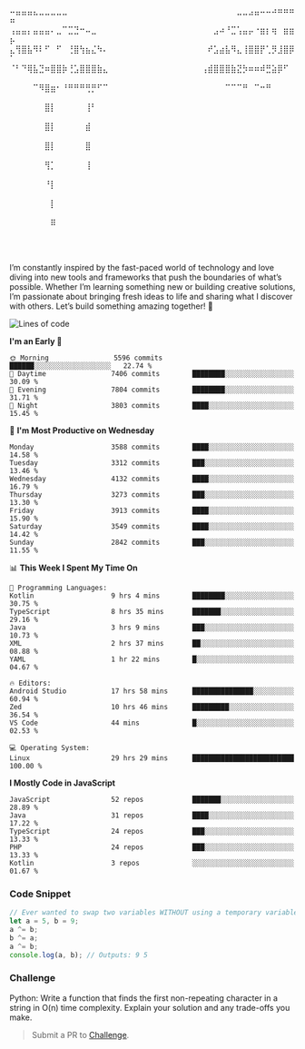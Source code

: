 ⠤⣤⣤⣤⣄⣀⣀⣀⣀⣀⠀⠀⠀⠀⠀⠀⠀⠀⠀⠀⠀⠀⠀⠀⠀⠀⠀⠀⠀⠀⠀⠀⠀⠀⠀⠀⠀⠀⠀⣀⣀⣠⣤⠤⠤⠴⠶⠶⠶⠶
⢠⣤⣤⡄⣤⣤⣤⠄⣀⠉⣉⣙⠒⠤⣀⠀⠀⠀⠀⠀⠀⠀⠀⠀⠀⠀⠀⠀⠀⠀⠀⠀⠀⠀⠀⣠⠴⠘⣉⢡⣤⡤⠐⣶⡆⢶⠀⣶⣶⡦
⣄⢻⣿⣧⠻⠇⠋⠀⠋⠀⢘⣿⢳⣦⣌⠳⠄⠀⠀⠀⠀⠀⠀⠀⠀⠀⠀⠀⠀⠀⠀⠀⠀⠀⠞⣡⣴⣧⠻⣄⢸⣿⣿⡟⢁⡻⣸⣿⡿⠁
⠈⠃⠙⢿⣧⣙⠶⣿⣿⡷⢘⣡⣿⣿⣿⣷⣄⠀⠀⠀⠀⠀⠀⠀⠀⠀⠀⠀⠀⠀⠀⠀⠀⢠⣾⣿⣿⣿⣷⣝⡳⠶⠶⠾⣛⣵⡿⠋⠀⠀
⠀⠀⠀⠀⠉⠻⣿⣶⠂⠘⠛⠛⠛⢛⡛⠋⠉⠀⠀⠀⠀⠀⠀⠀⠀⠀⠀⠀⠀⠀⠀⠀⠀⠀⠀⠀⠀⠉⠉⠉⠛⠀⠉⠒⠛⠀⠀⠀⠀⠀
⠀⠀⠀⠀⠀⠀⣿⡇⠀⠀⠀⠀⠀⢸⠃⠀⠀⠀⠀⠀⠀⠀⠀⠀⠀⠀⠀⠀⠀⠀⠀⠀⠀⠀⠀⠀⠀⠀⠀⠀⠀⠀⠀⠀⠀⠀⠀⠀⠀⠀
⠀⠀⠀⠀⠀⠀⣿⡇⠀⠀⠀⠀⠀⣾⠀⠀⠀⠀⠀⠀⠀⠀⠀⠀⠀⠀⠀⠀⠀⠀⠀⠀⠀⠀⠀⠀⠀⠀⠀⠀⠀⠀⠀⠀⠀⠀⠀⠀⠀⠀
⠀⠀⠀⠀⠀⠀⣿⡇⠀⠀⠀⠀⠀⣿⠀⠀⠀⠀⠀⠀⠀⠀⠀⠀⠀⠀⠀⠀⠀⠀⠀⠀⠀⠀⠀⠀⠀⠀⠀⠀⠀⠀⠀⠀⠀⠀⠀⠀⠀⠀
⠀⠀⠀⠀⠀⠀⢻⡁⠀⠀⠀⠀⠀⢸⠀⠀⠀⠀⠀⠀⠀⠀⠀⠀⠀⠀⠀⠀⠀⠀⠀⠀⠀⠀⠀⠀⠀⠀⠀⠀⠀⠀⠀⠀⠀⠀⠀⠀⠀⠀
⠀⠀⠀⠀⠀⠀⠘⡇⠀⠀⠀⠀⠀⠀⠀⠀⠀⠀⠀⠀⠀⠀⠀⠀⠀⠀⠀⠀⠀⠀⠀⠀⠀⠀⠀⠀⠀⠀⠀⠀⠀⠀⠀⠀⠀⠀⠀⠀⠀⠀
⠀⠀⠀⠀⠀⠀⠀⡇⠀⠀⠀⠀⠀⠀⠀⠀⠀⠀⠀⠀⠀⠀⠀⠀⠀⠀⠀⠀⠀⠀⠀⠀⠀⠀⠀⠀⠀⠀⠀⠀⠀⠀⠀⠀⠀⠀⠀⠀⠀⠀
⠀⠀⠀⠀⠀⠀⠀⠿⠀⠀⠀⠀⠀⠀⠀⠀⠀⠀⠀⠀⠀⠀⠀⠀⠀⠀⠀⠀⠀⠀⠀⠀⠀⠀⠀⠀⠀⠀⠀⠀⠀⠀⠀⠀⠀⠀⠀⠀⠀⠀

⠀⠀⠀⠀⠀

I’m constantly inspired by the fast-paced world of technology and love diving into new tools and frameworks that push the boundaries of what’s possible. Whether I’m learning something new or building creative solutions, I’m passionate about bringing fresh ideas to life and sharing what I discover with others. Let’s build something amazing together! 🚀

<!--START_SECTION:header-->
![Lines of code](https://img.shields.io/badge/From%20Hello%20World%20I%27ve%20Written-19.2%20million%20lines%20of%20code-blue)

**I'm an Early 🐤** 

```text
🌞 Morning                5596 commits        ██████░░░░░░░░░░░░░░░░░░░   22.74 % 
🌆 Daytime                7406 commits        ████████░░░░░░░░░░░░░░░░░   30.09 % 
🌃 Evening                7804 commits        ████████░░░░░░░░░░░░░░░░░   31.71 % 
🌙 Night                  3803 commits        ████░░░░░░░░░░░░░░░░░░░░░   15.45 % 
```
📅 **I'm Most Productive on Wednesday** 

```text
Monday                   3588 commits        ████░░░░░░░░░░░░░░░░░░░░░   14.58 % 
Tuesday                  3312 commits        ███░░░░░░░░░░░░░░░░░░░░░░   13.46 % 
Wednesday                4132 commits        ████░░░░░░░░░░░░░░░░░░░░░   16.79 % 
Thursday                 3273 commits        ███░░░░░░░░░░░░░░░░░░░░░░   13.30 % 
Friday                   3913 commits        ████░░░░░░░░░░░░░░░░░░░░░   15.90 % 
Saturday                 3549 commits        ████░░░░░░░░░░░░░░░░░░░░░   14.42 % 
Sunday                   2842 commits        ███░░░░░░░░░░░░░░░░░░░░░░   11.55 % 
```


📊 **This Week I Spent My Time On** 

```text
💬 Programming Languages: 
Kotlin                   9 hrs 4 mins        ████████░░░░░░░░░░░░░░░░░   30.75 % 
TypeScript               8 hrs 35 mins       ███████░░░░░░░░░░░░░░░░░░   29.16 % 
Java                     3 hrs 9 mins        ███░░░░░░░░░░░░░░░░░░░░░░   10.73 % 
XML                      2 hrs 37 mins       ██░░░░░░░░░░░░░░░░░░░░░░░   08.88 % 
YAML                     1 hr 22 mins        █░░░░░░░░░░░░░░░░░░░░░░░░   04.67 % 

🔥 Editors: 
Android Studio           17 hrs 58 mins      ███████████████░░░░░░░░░░   60.94 % 
Zed                      10 hrs 46 mins      █████████░░░░░░░░░░░░░░░░   36.54 % 
VS Code                  44 mins             █░░░░░░░░░░░░░░░░░░░░░░░░   02.53 % 

💻 Operating System: 
Linux                    29 hrs 29 mins      █████████████████████████   100.00 % 
```

**I Mostly Code in JavaScript** 

```text
JavaScript               52 repos            ███████░░░░░░░░░░░░░░░░░░   28.89 % 
Java                     31 repos            ████░░░░░░░░░░░░░░░░░░░░░   17.22 % 
TypeScript               24 repos            ███░░░░░░░░░░░░░░░░░░░░░░   13.33 % 
PHP                      24 repos            ███░░░░░░░░░░░░░░░░░░░░░░   13.33 % 
Kotlin                   3 repos             ░░░░░░░░░░░░░░░░░░░░░░░░░   01.67 % 
```




<!--END_SECTION:header-->

<!--START_SECTION:footer-->
### Code Snippet
```js
// Ever wanted to swap two variables WITHOUT using a temporary variable? Here's an XOR trick in JavaScript!
let a = 5, b = 9;
a ^= b;
b ^= a;
a ^= b;
console.log(a, b); // Outputs: 9 5
```
### Challenge
Python: Write a function that finds the first non-repeating character in a string in O(n) time complexity. Explain your solution and any trade-offs you make.
<!--END_SECTION:footer-->
> Submit a PR to [Challenge](https://github.com/mrepol742/challenge/fork).
